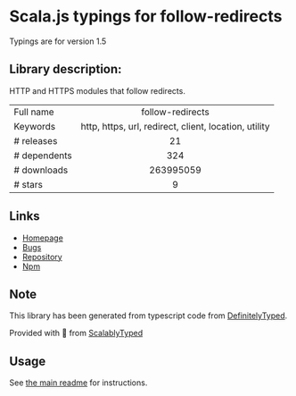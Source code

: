 
# Scala.js typings for follow-redirects

Typings are for version 1.5

## Library description:
HTTP and HTTPS modules that follow redirects.

|                    |                 |
| ------------------ | :-------------: |
| Full name          | follow-redirects |
| Keywords           | http, https, url, redirect, client, location, utility |
| # releases         | 21 |
| # dependents       | 324 |
| # downloads        | 263995059 |
| # stars            | 9 |

## Links
- [Homepage](https://github.com/follow-redirects/follow-redirects)
- [Bugs](https://github.com/follow-redirects/follow-redirects/issues)
- [Repository](https://github.com/follow-redirects/follow-redirects)
- [Npm](https://www.npmjs.com/package/follow-redirects)
    


## Note
This library has been generated from typescript code from [DefinitelyTyped](https://definitelytyped.org).

Provided with :purple_heart: from [ScalablyTyped](https://github.com/oyvindberg/ScalablyTyped)

## Usage
See [the main readme](../../readme.md) for instructions.



